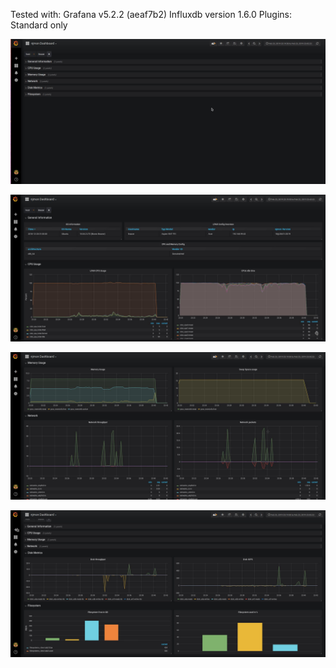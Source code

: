 Tested with:
Grafana v5.2.2 (aeaf7b2)
Influxdb version 1.6.0
Plugins: Standard only

![Everything rolled up](https://raw.githubusercontent.com/Architecttheday/njmonDashboards/master/Linux_Quick_Overview_with_Rows/Screen1.jpeg)

![Overview and CPU](https://raw.githubusercontent.com/Architecttheday/njmonDashboards/master/Linux_Quick_Overview_with_Rows/Screen2.jpeg)

![Memory and Netword](https://raw.githubusercontent.com/Architecttheday/njmonDashboards/master/Linux_Quick_Overview_with_Rows/Screen3.jpeg)

![Disk](https://raw.githubusercontent.com/Architecttheday/njmonDashboards/master/Linux_Quick_Overview_with_Rows/Screen4.jpeg)
